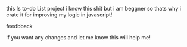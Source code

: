 this Is to-do List project i know this shit but i am beggner so thats why i crate it for improving my logic in javascript!

feedbback

if you want any changes and let me know this will help me!
